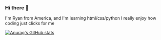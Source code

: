 ### Hi there 👋

I'm Ryan from America, and I'm learning html/css/python I really enjoy how coding just clicks for me

[![Anurag's GitHub stats](https://github-readme-stats.vercel.app/api?username=ryan-maker99)](https://github.com/anuraghazra/github-readme-stats)
